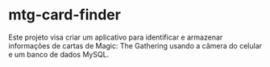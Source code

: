 # mtg-card-finder
Este projeto visa criar um aplicativo para identificar e armazenar informações de cartas de Magic: The Gathering usando a câmera do celular e um banco de dados MySQL.
